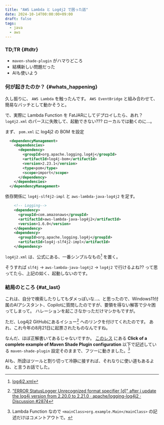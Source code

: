 ```yaml
---
title: "AWS Lambda と Log4j2 で困った話"
date: 2024-10-14T00:00:00+09:00
draft: false
tags:
  - java
  - aws
---
```


### TD;TR {#tdtr}

* `maven-shade-plugin` がハマりどころ
* 結構新しい問題だった
* AIも使いよう

### 何が起きたのか？ {#whats_happening}

久し振りに、 `AWS Lambda` を触ったんです。 `AWS EventBridge` と組み合わせて、簡易なバッチとして動かそうと。

で、実際に Lambda Function を FatJARにしてデプロイしたら、あれ？ `log4j2.xml` のパースに失敗して、起動できない??? ローカルでは動くのに…。

まず、 `pom.xml` に log4j2 の BOM を設定

```xml
  <dependencyManagement>
    <dependencies>
      <dependency>
        <groupId>org.apache.logging.log4j</groupId>
        <artifactId>log4j-bom</artifactId>
        <version>2.23.1</version>
        <type>pom</type>
        <scope>import</scope>
      </dependency>
    </dependencies>
  </dependencyManagement>
```

依存関係に `log4j-slf4j2-impl` と `aws-lambda-java-log4j2` を足す。

```xml
    <!-- Logging-->
    <dependency>
      <groupId>com.amazonaws</groupId>
      <artifactId>aws-lambda-java-log4j2</artifactId>
      <version>1.6.0</version>
    </dependency>
    <dependency>
      <groupId>org.apache.logging.log4j</groupId>
      <artifactId>log4j-slf4j2-impl</artifactId>
    </dependency>
```

`log4j2.xml` は、公式にある、一番シンプルなもの[^1] を置く。

そうすれば `slf4j` → `aws-lambda-java-log4j2` → `log4j2` で行けるよね?? って思ってたら、上記の如く、起動しないのです。

### 結局のところ {#at_last}

これは、自分で検索したりしてもダメっぽいな…、と思ったので、Windows11付属のAIアシスタント、Copilotに質問したのですが、要領を得ない解答で少々困ってしまって。 ハレーションを起こさなかっただけマシかもですが。

ただ、Log4j2 GitHubにあるイシュー[^2] へのリンクを付けてくれたのです。 あれ、これ今年の8月21日に起票されたものなんですね。

なんだ、ほぼ正解書いてあるじゃないですか。 [このレス](https://github.com/apache/logging-log4j2/discussions/2874#discussioncomment-10415428) にある **Click of a complete example of Maven Shade Plugin configuration** 以下で記述している `maven-shade-plugin` 設定そのままで、フツーに動きました。[^3]

AIも、所詮はツールと割り切って冷静に接すれば、それなりに使い道もあるよね、と言うお話でした。

[^1]: [log4j2.xml](https://github.com/awsdocs/aws-lambda-developer-guide/blob/main/sample-apps/s3-java/src/main/resources/log4j2.xml)
[^2]: ["ERROR StatusLogger Unrecognized format specifier [d]" after i update the log4j version from 2.20.0 to 2.21.0 · apache/logging-log4j2 · Discussion #2874](https://github.com/apache/logging-log4j2/discussions/2874)
[^3]: Lambda Function なので `<mainClass>org.example.Main</mainClass>` の記述だけはコメントアウトで。